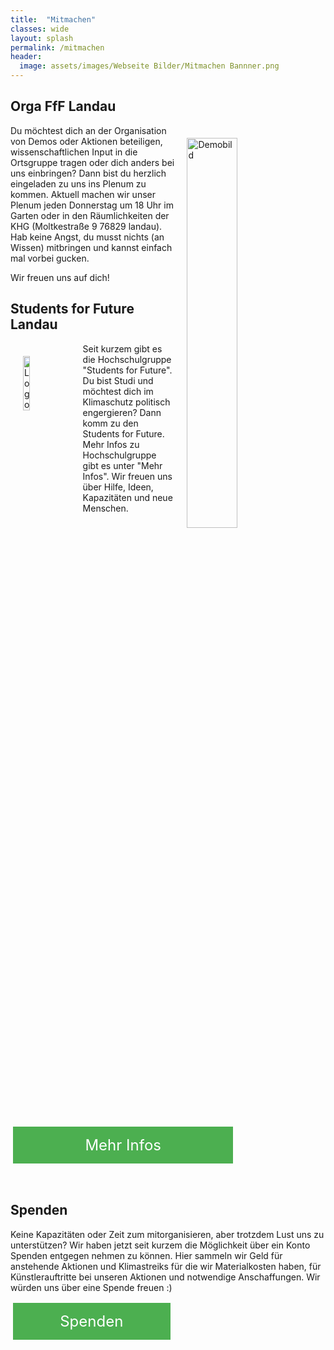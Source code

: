 ```yaml
---
title:  "Mitmachen"
classes: wide
layout: splash
permalink: /mitmachen
header:
  image: assets/images/Webseite Bilder/Mitmachen Bannner.png
---
```

<p></p>

<h2> Orga FfF Landau </h2>
<img src="https://github.com/fridaysforfuture-landau-pfalz/fridaysforfuture-landau-pfalz.github.io/blob/main/assets/images/Webseite%20Bilder/20210924_132520.jpg?raw=true" alt="Demobild" style="float:right;" hspace=20 vspace=20 height="40%" width="40%">
Du möchtest dich an der Organisation von Demos oder Aktionen beteiligen, wissenschaftlichen Input in die Ortsgruppe tragen oder dich anders bei uns einbringen? Dann bist du herzlich eingeladen zu uns ins Plenum zu kommen. Aktuell machen wir unser Plenum jeden Donnerstag um 18 Uhr im Garten oder in den Räumlichkeiten der KHG (Moltkestraße 9 76829 landau). Hab keine Angst, du musst nichts (an Wissen) mitbringen und kannst einfach mal vorbei gucken. <br>

Wir freuen uns auf dich!

<h2> Students for Future Landau </h2>
<img src="https://github.com/fridaysforfuture-landau-pfalz/fridaysforfuture-landau-pfalz.github.io/blob/main/assets/images/Logo%20StudentsforFuture%20Landau.png?raw=true" alt="Logo Students for Future" style="float:left;" hspace=20 vspace=20 height="15%" width="15%"> 
Seit kurzem gibt es die Hochschulgruppe "Students for Future". Du bist Studi und möchtest dich im Klimaschutz politisch engergieren? Dann komm zu den Students for Future. Mehr Infos zu Hochschulgruppe gibt es unter "Mehr Infos". Wir freuen uns über Hilfe, Ideen, Kapazitäten und neue Menschen. <br>

<style>
.button6 {
  border: none;
  color: white;
  padding: 15px 25px;
  text-align: center;
  text-decoration: none;
  display: inline-block;
  font-size: 24px;
  margin: 2px 4px;
  float: center !important;
  cursor: pointer;
  width: 60%;
}

.button6 {background-color: #4CAF50;} /* Green */

</style>  
  
<a class="button6" href="https://fridaysforfuture-landau.de/sff"
       target="" style="color: white" >Mehr Infos</a> <br>

<p></p>
<p></p>
<p></p>
<p></p>
<p></p>
<p></p>
<br>

<h2> Spenden </h2>
Keine Kapazitäten oder Zeit zum mitorganisieren, aber trotzdem Lust uns zu unterstützen? Wir haben jetzt seit kurzem die Möglichkeit über ein Konto Spenden entgegen nehmen zu können. Hier sammeln wir Geld für anstehende Aktionen und Klimastreiks für die wir Materialkosten haben, für Künstlerauftritte bei unseren Aktionen und notwendige Anschaffungen. Wir würden uns über eine Spende freuen :) 

<style>
.button5 {
  border: none;
  color: white;
  padding: 15px 25px;
  text-align: center;
  text-decoration: none;
  display: inline-block;
  font-size: 24px;
  margin: 2px 4px;
  float: center !important;
  cursor: pointer;
  width: 40%;
}

.button5 {background-color: #4CAF50;} /* Green */

</style>  
  
<a class="button5" href="https://opencollective.com/klimastreik-landau"
       target="" style="color: white" >Spenden</a> <br>
